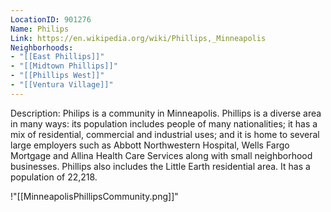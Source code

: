 ```yaml
---
LocationID: 901276
Name: Philips
Link: https://en.wikipedia.org/wiki/Phillips,_Minneapolis 
Neighborhoods: 
- "[[East Phillips]]"
- "[[Midtown Phillips]]"
- "[[Phillips West]]"
- "[[Ventura Village]]"
---
```


Description:
Philips is a community in Minneapolis. Phillips is a diverse area in many ways: its population includes people of many nationalities; it has a mix of residential, commercial and industrial uses; and it is home to several large employers such as Abbott Northwestern Hospital, Wells Fargo Mortgage and Allina Health Care Services along with small neighborhood businesses. Phillips also includes the Little Earth residential area. It has a population of 22,218.

!"[[MinneapolisPhillipsCommunity.png]]"
